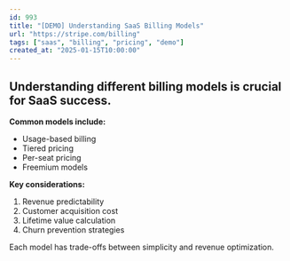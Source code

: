 ```yaml
---
id: 993
title: "[DEMO] Understanding SaaS Billing Models"
url: "https://stripe.com/billing"
tags: ["saas", "billing", "pricing", "demo"]
created_at: "2025-01-15T10:00:00"
---
```


## Understanding different billing models is crucial for SaaS success.

**Common models include:**
- Usage-based billing
- Tiered pricing
- Per-seat pricing
- Freemium models

**Key considerations:**
1. Revenue predictability
2. Customer acquisition cost
3. Lifetime value calculation
4. Churn prevention strategies

Each model has trade-offs between simplicity and revenue optimization.
